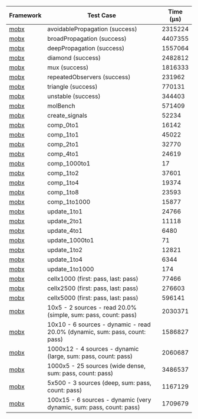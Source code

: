 | Framework | Test Case | Time (μs) |
| --- | --- | --- |
| [mobx](https://github.com/mobxjs/mobx.dart) | avoidablePropagation (success) | 2315224 |
| [mobx](https://github.com/mobxjs/mobx.dart) | broadPropagation (success) | 4407355 |
| [mobx](https://github.com/mobxjs/mobx.dart) | deepPropagation (success) | 1557064 |
| [mobx](https://github.com/mobxjs/mobx.dart) | diamond (success) | 2482812 |
| [mobx](https://github.com/mobxjs/mobx.dart) | mux (success) | 1816333 |
| [mobx](https://github.com/mobxjs/mobx.dart) | repeatedObservers (success) | 231962 |
| [mobx](https://github.com/mobxjs/mobx.dart) | triangle (success) | 770131 |
| [mobx](https://github.com/mobxjs/mobx.dart) | unstable (success) | 344403 |
| [mobx](https://github.com/mobxjs/mobx.dart) | molBench | 571409 |
| [mobx](https://github.com/mobxjs/mobx.dart) | create_signals | 52234 |
| [mobx](https://github.com/mobxjs/mobx.dart) | comp_0to1 | 16142 |
| [mobx](https://github.com/mobxjs/mobx.dart) | comp_1to1 | 45022 |
| [mobx](https://github.com/mobxjs/mobx.dart) | comp_2to1 | 32770 |
| [mobx](https://github.com/mobxjs/mobx.dart) | comp_4to1 | 24619 |
| [mobx](https://github.com/mobxjs/mobx.dart) | comp_1000to1 | 17 |
| [mobx](https://github.com/mobxjs/mobx.dart) | comp_1to2 | 37601 |
| [mobx](https://github.com/mobxjs/mobx.dart) | comp_1to4 | 19374 |
| [mobx](https://github.com/mobxjs/mobx.dart) | comp_1to8 | 23593 |
| [mobx](https://github.com/mobxjs/mobx.dart) | comp_1to1000 | 15877 |
| [mobx](https://github.com/mobxjs/mobx.dart) | update_1to1 | 24766 |
| [mobx](https://github.com/mobxjs/mobx.dart) | update_2to1 | 11118 |
| [mobx](https://github.com/mobxjs/mobx.dart) | update_4to1 | 6480 |
| [mobx](https://github.com/mobxjs/mobx.dart) | update_1000to1 | 71 |
| [mobx](https://github.com/mobxjs/mobx.dart) | update_1to2 | 12821 |
| [mobx](https://github.com/mobxjs/mobx.dart) | update_1to4 | 6344 |
| [mobx](https://github.com/mobxjs/mobx.dart) | update_1to1000 | 174 |
| [mobx](https://github.com/mobxjs/mobx.dart) | cellx1000 (first: pass, last: pass) | 77466 |
| [mobx](https://github.com/mobxjs/mobx.dart) | cellx2500 (first: pass, last: pass) | 276603 |
| [mobx](https://github.com/mobxjs/mobx.dart) | cellx5000 (first: pass, last: pass) | 596141 |
| [mobx](https://github.com/mobxjs/mobx.dart) | 10x5 - 2 sources - read 20.0% (simple, sum: pass, count: pass) | 2030371 |
| [mobx](https://github.com/mobxjs/mobx.dart) | 10x10 - 6 sources - dynamic - read 20.0% (dynamic, sum: pass, count: pass) | 1586827 |
| [mobx](https://github.com/mobxjs/mobx.dart) | 1000x12 - 4 sources - dynamic (large, sum: pass, count: pass) | 2060687 |
| [mobx](https://github.com/mobxjs/mobx.dart) | 1000x5 - 25 sources (wide dense, sum: pass, count: pass) | 3486537 |
| [mobx](https://github.com/mobxjs/mobx.dart) | 5x500 - 3 sources (deep, sum: pass, count: pass) | 1167129 |
| [mobx](https://github.com/mobxjs/mobx.dart) | 100x15 - 6 sources - dynamic (very dynamic, sum: pass, count: pass) | 1709679 |
